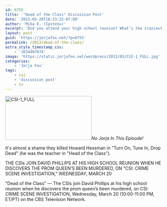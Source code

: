 ```yaml
---
id: 6755
title: '"Dead of the Class" Discussion Post'
date: '2013-03-20T18:33:22-07:00'
author: 'Mika E. (Ipstenu)'
excerpt: 'Did you attend your high school reunion? What’s the craziest thing that happened? Bet David Phillips'' reunion tonight trumps it!'
layout: post
guid: 'https://jorjafox.net/?p=6755'
permalink: /2013/dead-of-the-class/
astra_style_timestamp_css:
    - '1634407874'
image: 'https://static.jorjafox.net/wordpress/2013/03/CSI-1_FULL.jpg'
categories:
    - 'Jorja Fox'
tags:
    - csi
    - 'discussion post'
    - tv
---
```


<img class="alignleft size-thumbnail wp-image-6756" alt="CSI-1_FULL" src="//static.jorjafox.net/wordpress/2013/03/CSI-1_FULL.jpg" width="275" height="140" /><em>No Jorja In This Episode!</em>

It's almost a shame they killed Howard Hessman in "Turn On, Tune In, Drop Dead" (he was the teacher in "Head of the Class").

THE CSIs JOIN DAVID PHILLIPS AT HIS HIGH SCHOOL REUNION WHEN HE DISCOVERS THE PROM QUEEN’S BEEN MURDERED, ON “CSI: CRIME SCENE INVESTIGATION,” WEDNESDAY, MARCH 20

"Dead of the Class" — The CSIs join David Phillips at his high school reunion when he discovers the prom queen’s been murdered, on CSI: CRIME SCENE INVESTIGATION, Wednesday, March 20 (10:00-11:00 PM, ET/PT) on the CBS Television Network.
